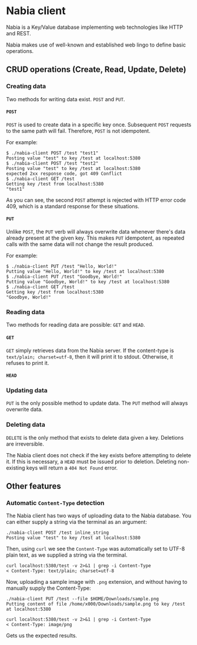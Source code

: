 # Nabia client

Nabia is a Key/Value database implementing web technologies like HTTP and REST.

Nabia makes use of well-known and established web lingo to define basic operations.

## CRUD operations (Create, Read, Update, Delete)

### Creating data

Two methods for writing data exist. `POST` and `PUT`.

#### `POST`

`POST` is used to create data in a specific key once. Subsequent `POST` requests to the same path will fail. Therefore, `POST` is not idempotent.

For example:

```
$ ./nabia-client POST /test "test1"
Posting value "test" to key /test at localhost:5380
$ ./nabia-client POST /test "test2"
Posting value "test" to key /test at localhost:5380
expected 2xx response code, got 409 Conflict
$ ./nabia-client GET /test
Getting key /test from localhost:5380
"test1"
```

As you can see, the second `POST` attempt is rejected with HTTP error code 409, which is a standard response for these situations.

#### `PUT`

Unlike `POST`, the `PUT` verb will always overwrite data whenever there's data already present at the given key. This makes `PUT` idempotent, as repeated calls with the same data will not change the result produced.


For example:

```
$ ./nabia-client PUT /test "Hello, World!"
Putting value "Hello, World!" to key /test at localhost:5380
$ ./nabia-client PUT /test "Goodbye, World!"
Putting value "Goodbye, World!" to key /test at localhost:5380
$ ./nabia-client GET /test
Getting key /test from localhost:5380
"Goodbye, World!"
```

### Reading data

Two methods for reading data are possible: `GET` and `HEAD`.

#### `GET`

`GET` simply retrieves data from the Nabia server. If the content-type is `text/plain; charset=utf-8`, then it will print it to stdout. Otherwise, it refuses to print it.

#### `HEAD`

### Updating data

`PUT` is the only possible method to update data. The `PUT` method will always overwrite data.

### Deleting data

`DELETE` is the only method that exists to delete data given a key. Deletions are irreversible.

The Nabia client does not check if the key exists before attempting to delete it. If this is necessary, a `HEAD` must be issued prior to deletion. Deleting non-existing keys will return a `404 Not Found` error.

## Other features

### Automatic `Content-Type` detection

The Nabia client has two ways of uploading data to the Nabia database. You can either supply a string via the terminal as an argument:

```
./nabia-client POST /test inline_string
Posting value "test" to key /test at localhost:5380
```

Then, using `curl` we see the `Content-Type` was automatically set to UTF-8 plain text, as we supplied a string via the terminal.

```
curl localhost:5380/test -v 2>&1 | grep -i Content-Type
< Content-Type: text/plain; charset=utf-8
```

Now, uploading a sample image with `.png` extension, and without having to manually supply the Content-Type:

```
./nabia-client PUT /test --file $HOME/Downloads/sample.png
Putting content of file /home/x000/Downloads/sample.png to key /test at localhost:5380
```

```
curl localhost:5380/test -v 2>&1 | grep -i Content-Type
< Content-Type: image/png
```

Gets us the expected results.
